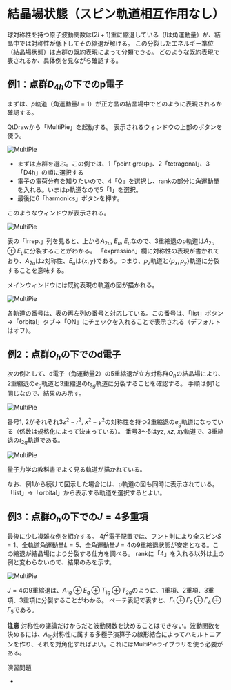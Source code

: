 # 結晶場状態（スピン軌道相互作用なし）

球対称性を持つ原子波動関数は$(2l+1)$重に縮退している（$l$は角運動量）が、結晶中では対称性が低下してその縮退が解ける。
この分裂したエネルギー準位（結晶場状態）は点群の既約表現によって分類できる。
どのような既約表現で表されるか、具体例を見ながら確認する。

## 例1：点群$D_{4h}$の下でのp電子

まずは、$p$軌道（角運動量$l=1$）が正方晶の結晶場中でどのように表現されるか確認する。

QtDrawから「MultiPie」を起動する。
表示されるウィンドウの上部のボタンを使う。

![MultiPie](./cef_multipie.png)

- まずは点群を選ぶ。この例では、1「point group」、2「tetragonal」、3「D4h」の順に選択する
- 電子の電荷分布を知りたいので、4「Q」を選択し、rankの部分に角運動量を入れる。いまはp軌道なので5「1」を選択。
- 最後に6「harmonics」ボタンを押す。

このようなウィンドウが表示される。

![MultiPie](./cef_p_table.png)

表の「irrep.」列を見ると、上から$A_{2u}$, $E_u$, $E_u$なので、3重縮退のp軌道は$A_{2u} \oplus E_u$に分裂することがわかる。
「expression」欄に対称性の表現が書かれており、$A_{2u}$は$z$対称性、$E_u$は$\{x, y\}$である。つまり、$p_z$軌道と$\{p_x, p_y\}$軌道に分裂することを意味する。

メインウィンドウには既約表現の軌道の図が描かれる。

![MultiPie](./cef_p_orbital.png)

各軌道の番号は、表の再左列の番号と対応している。この番号は、「list」ボタン→「orbital」タブ→「ON」にチェックを入れることで表示される（デフォルトはオフ）。

## 例2：点群$O_h$の下でのd電子

次の例として、d電子（角運動量2）の5重縮退が立方対称群$O_h$の結晶場により、2重縮退の$e_g$軌道と3重縮退の$t_{2g}$軌道に分裂することを確認する。
手順は例1と同じなので、結果のみ示す。

![MultiPie](./cef_d_table.png)

番号1, 2がそれぞれ$3z^2-r^2$, $x^2-y^2$の対称性を持つ2重縮退の$e_g$軌道になっている（係数は規格化によって決まっている）。
番号3～5は$yz$, $xz$, $xy$軌道で、3重縮退の$t_{2g}$軌道である。

![MultiPie](./cef_d_orbital.png)

量子力学の教科書でよく見る軌道が描かれている。

なお、例1から続けて図示した場合には、p軌道の図も同時に表示されている。「list」→「orbital」から表示する軌道を選択するとよい。

## 例3：点群$O_h$の下での$J=4$多重項

最後に少し複雑な例を紹介する。
$4f^2$電子配置では、フント則により全スピン$S=1$、全軌道角運動量$L=5$、全角運動量$J=4$の9重縮退状態が安定となる。この縮退が結晶場により分裂する仕方を調べる。
rankに「4」を入れる以外は上の例と変わらないので、結果のみを示す。

![MultiPie](./cef_J4_table.png)

$J=4$の9重縮退は、$A_{1g} \oplus E_{g} \oplus T_{1g} \oplus T_{2g}$のように、1重項、2重項、3重項、3重項に分裂することがわかる。
ベーテ表記で表すと、$\Gamma_{1} \oplus \Gamma_{2} \oplus \Gamma_{4} \oplus \Gamma_{5}$である。

**注意**
対称性の議論だけからだと波動関数を決めることはできない。波動関数を決めるには、$A_{1g}$対称性に属する多極子演算子の線形結合によってハミルトニアンを作り、それを対角化すればよい。これにはMultiPieライブラリを使う必要がある。


演習問題

-